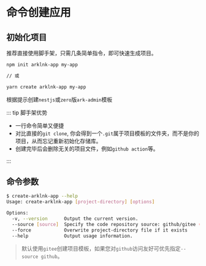 # 命令创建应用

## 初始化项目

推荐直接使用脚手架，只需几条简单指令，即可快速生成项目。

``` sh
npm init arklnk-app my-app

// 或

yarn create arklnk-app my-app
```

根据提示创建`nestjs`或`zero`版`ark-admin`模板

::: tip 脚手架优势

- 一行命令简单又便捷
- 对比直接的`git clone`, 你会得到一个`.git`属于项目模板的文件夹，而不是你的项目，从而忘记重新初始化存储库。
- 创建完毕后会删除无关的项目文件，例如`github action`等。

:::

## 命令参数

``` sh
$ create-arklnk-app --help
Usage: create-arklnk-app [project-directory] [options]

Options:
  -v, --version      Output the current version.
  --source [source]  Specify the code repository source: github/gitee (default: "gitee")
  --force            Overwrite project-directory file if it exists
  --help             Output usage information.
```

> 默认使用`gitee`创建项目模板，如果您对`github`访问友好可优先指定`--source github`。
